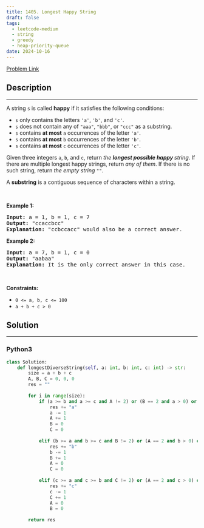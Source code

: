 ```yaml
---
title: 1405. Longest Happy String
draft: false
tags: 
  - leetcode-medium
  - string
  - greedy
  - heap-priority-queue
date: 2024-10-16
---
```


[Problem Link](https://leetcode.com/problems/longest-happy-string/)

## Description

---
<p>A string <code>s</code> is called <strong>happy</strong> if it satisfies the following conditions:</p>

<ul>
	<li><code>s</code> only contains the letters <code>&#39;a&#39;</code>, <code>&#39;b&#39;</code>, and <code>&#39;c&#39;</code>.</li>
	<li><code>s</code> does not contain any of <code>&quot;aaa&quot;</code>, <code>&quot;bbb&quot;</code>, or <code>&quot;ccc&quot;</code> as a substring.</li>
	<li><code>s</code> contains <strong>at most</strong> <code>a</code> occurrences of the letter <code>&#39;a&#39;</code>.</li>
	<li><code>s</code> contains <strong>at most</strong> <code>b</code> occurrences of the letter <code>&#39;b&#39;</code>.</li>
	<li><code>s</code> contains <strong>at most</strong> <code>c</code> occurrences of the letter <code>&#39;c&#39;</code>.</li>
</ul>

<p>Given three integers <code>a</code>, <code>b</code>, and <code>c</code>, return <em>the <strong>longest possible happy </strong>string</em>. If there are multiple longest happy strings, return <em>any of them</em>. If there is no such string, return <em>the empty string </em><code>&quot;&quot;</code>.</p>

<p>A <strong>substring</strong> is a contiguous sequence of characters within a string.</p>

<p>&nbsp;</p>
<p><strong class="example">Example 1:</strong></p>

<pre>
<strong>Input:</strong> a = 1, b = 1, c = 7
<strong>Output:</strong> &quot;ccaccbcc&quot;
<strong>Explanation:</strong> &quot;ccbccacc&quot; would also be a correct answer.
</pre>

<p><strong class="example">Example 2:</strong></p>

<pre>
<strong>Input:</strong> a = 7, b = 1, c = 0
<strong>Output:</strong> &quot;aabaa&quot;
<strong>Explanation:</strong> It is the only correct answer in this case.
</pre>

<p>&nbsp;</p>
<p><strong>Constraints:</strong></p>

<ul>
	<li><code>0 &lt;= a, b, c &lt;= 100</code></li>
	<li><code>a + b + c &gt; 0</code></li>
</ul>


## Solution

---
### Python3
``` py title='longest-happy-string'
class Solution:
    def longestDiverseString(self, a: int, b: int, c: int) -> str:
        size = a + b + c
        A, B, C = 0, 0, 0
        res = ""
        
        for i in range(size):
            if (a >= b and a >= c and A != 2) or (B == 2 and a > 0) or (C == 2 and a > 0):
                res += "a"
                a -= 1
                A += 1
                B = 0
                C = 0
            
            elif (b >= a and b >= c and B != 2) or (A == 2 and b > 0) or (C == 2 and b > 0):
                res += "b"
                b -= 1
                B += 1
                A = 0
                C = 0
            
            elif (c >= a and c >= b and C != 2) or (A == 2 and c > 0) or (B == 2 and c > 0):
                res += "c"
                c -= 1
                C += 1
                A = 0
                B = 0
        
        return res
```

